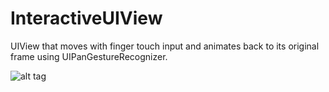 # InteractiveUIView
UIView that moves with finger touch input and animates back to its original frame using UIPanGestureRecognizer.



![alt tag](http://trentyou.github.io/images/InteractiveUIView.gif)
